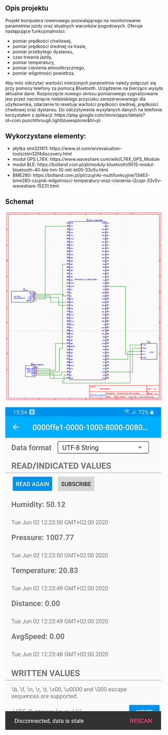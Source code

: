 <h2>Opis projektu</h2>
Projekt komputera rowerowego pozwalającego na monitorowanie parametrów jazdy oraz atualnych warunków pogodowych. Oferuje następujące funkcjonalności:
<ul>
  <li>pomiar prędkości chwilowej,</li>
  <li>pomiar prędkości średniej na trasie,</li>
  <li>pomiar przebytego dystansu,</li>
  <li>czas trwania jazdy,</li>

  <li>pomiar temperatury,</li>
  <li>pomiar ciśnienia atmosferycznego,</li>
  <li>pomiar wilgotności powietrza.</li>
</ul>
Aby móc odczytać wartości mierzonych parametrów należy połączyć się przy pomocy telefony za pomocą Bluetooth. Urządzenie na bierząco wysyła aktualne dane. Rozpoczęcie nowego okresu pomiarowego sygnalizowane jest przez naciśnięcie niebieskiego przycisku zarezerwowanego dla użytkownika, zdarzenie to resetuje wartości prędkości średniej, prędkości chwilowej oraz dystansu. Do odczytywania wysyłanych danych na telefonie korzystałem z aplikacji: https://play.google.com/store/apps/details?id=com.punchthrough.lightblueexplorer&hl=pl

<h2>Wykorzystane elementy:</h2>
<ul>
  <li>płytka stm32f411: https://www.st.com/en/evaluation-tools/stm32f4discovery.html</li>
  <li>moduł GPS L76X: https://www.waveshare.com/wiki/L76X_GPS_Module</li>
  <li>moduł BLE: https://botland.com.pl/pl/moduly-bluetooth/9515-modul-bluetooth-40-ble-hm-10-mlt-bt05-33v5v.html</li>
  <li>BME280: https://botland.com.pl/pl/czujniki-multifunkcyjne/13463-bme280-czujnik-wilgotnosci-temperatury-oraz-cisnienia-i2cspi-33v5v-waveshare-15231.html </li>
</ul> 

<h2>Schemat</h2>

![Schemat][idea]

![Odczyt danych][comunication]


[idea]: https://github.com/Kontowicz/ASW/blob/master/idea.jpg
[comunication]: https://github.com/Kontowicz/ASW/blob/master/result.jpg
